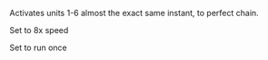 Activates units 1-6 almost the exact same instant, to perfect chain.

Set to 8x speed

Set to run once